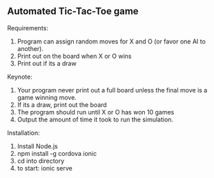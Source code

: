 Automated Tic-Tac-Toe game
--------------------------


Requirements:
1. Program can assign random moves for X and O (or favor one AI to another).
2. Print out on the board when X or O wins
3. Print out if its a draw


Keynote:
1. Your program never print out a full board unless the final move is a game winning move. 
2. If its a draw, print out the board
3. The program should run until X or O has won 10 games
4. Output the amount of time it took to run the simulation.


Installation:
1. Install Node.js
2. npm install -g cordova ionic	
3. cd into directory
4. to start: ionic serve
